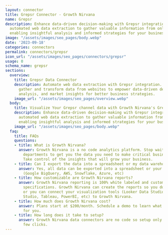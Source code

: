 ```yaml
---
layout: connector
title: Grepsr Connector - Growth Nirvana
name: Grepsr
description: Enhance data-driven decision-making with Grepsr integration. Leverage
  automated web data extraction to gather valuable information from online sources,
  enabling insightful analysis and informed strategies for your business.
image: "/assets/images/seo_pages/body.webp"
date: '2023-09-18'
categories: connectors
permalink: connectors/grepsr
icon_url: "/assets/images/seo_pages/connectors/grepsr"
usage: 0
schema_name: grepsr
sections:
  overview:
    title: Grepsr Data Connector
    description: Automate web data extraction with Grepsr integration. Seamlessly
      gather and transform data from websites to empower data-driven decisions, competitive
      analysis, and market insights for better business strategies.
    image_url: "/assets/images/seo_pages/overview.webp"
  body:
    title: Visualize Your Grepsr channel data with Growth Nirvana's Grepsr Connector
    description: Enhance data-driven decision-making with Grepsr integration. Leverage
      automated web data extraction to gather valuable information from online sources,
      enabling insightful analysis and informed strategies for your business.
    image_url: "/assets/images/seo_pages/body.webp"
  faq:
    title: FAQs
    questions:
    - title: What is Growth Nirvana?
      answer: Growth Nirvana is a no code analytics platform. Stop waiting for other
        departments to get you the data you need to make critical business decisions.
        Take control of the insights that will grow your business.
    - title: Can I export the data into a spreadsheet or my data warehouse?
      answer: Yes, all data can be exported into a spreadsheet or your data warehouse
        (Google BigQuery, AWS, Snowflake, Azure, etc)
    - title: How customizable are Growth Nirvana reports?
      answer: Growth Nirvana reporting is 100% white labeled and customized to your
        specifications. Growth Nirvana can create the reports so you don’t have to
        or you can connect your visualization tools (Looker Data Studio/Google Data
        Studio, Tableau, PowerBI, etc) to Growth Nirvana.
    - title: How much does Growth Nirvana cost?
      answer: Plans start at $200/month. Schedule a demo to learn what plan is best
        for you.
    - title: How long does it take to setup?
      answer: Growth Nirvana data connectors are no code so setup only requires a
        few clicks.
---
```

